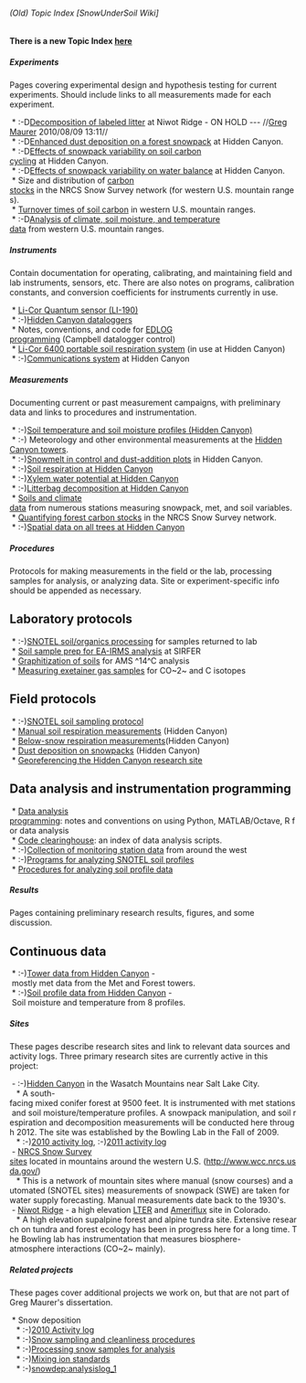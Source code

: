 ###### (Old) Topic Index \[SnowUnderSoil Wiki\]

**There is a new Topic Index [here](topicindex)**

##### Experiments

Pages covering experimental design and hypothesis testing for current
experiments. Should include links to all measurements made for each
experiment.

 * :-D[Decomposition of labeled
litter](/experiments/label_decomposition) at Niwot Ridge - ON HOLD --- //[Greg
Maurer](primaryproductivity@gmail.com) 2010/08/09 13:11//\
 * :-D[Enhanced dust deposition on a forest
snowpack](/experiments/hc_snowmanipulation) at Hidden Canyon.\
 * :-D[Effects of snowpack variability on soil carbon
cycling](/experiments/hc_carboncycle) at Hidden Canyon.\
 * :-D[Effects of snowpack variability on water
balance](/experiments/hc_waterbalance) at Hidden Canyon.\
 * Size and distribution of [carbon
stocks](/experiments/west_carbonstocks) in the NRCS Snow Survey network (for western U.S. mountain ranges).\
 * [Turnover times of soil
carbon](/experiments/west_carbonturnover) in western U.S. mountain ranges.\
 * :-D[Analysis of climate, soil moisture, and
temperature
data](/experiments/west_stationdata) from western U.S. mountain ranges.

##### Instruments

Contain documentation for operating, calibrating, and maintaining field
and lab instruments, sensors, etc. There are also notes on programs,
calibration constants, and conversion coefficients for instruments
currently in use.

 * [Li-Cor Quantum sensor
(LI-190)](/instruments/li-190)\
 * :-)[Hidden Canyon
dataloggers](/instruments/hc_dataloggers)\
 * Notes, conventions, and code for [EDLOG
programming](/instruments/edlog) (Campbell datalogger control)\
 * [Li-Cor 6400 portable soil respiration
system](/instruments/li-6400) (in use at Hidden Canyon)\
 * :-)[Communications
system](/instruments/hc_communications) at Hidden Canyon

##### Measurements

Documenting current or past measurement campaigns, with preliminary data
and links to procedures and instrumentation.

 * :-)[Soil temperature and soil moisture profiles
(Hidden Canyon)](/measurements/hc_profiles)\
 * :-) Meteorology and other environmental measurements at the [Hidden
Canyon towers](/measurements/hc_towers).\
 * :-)[Snowmelt in control and dust-addition
plots](/measurements/hc_snowmelt) in Hidden Canyon.\
 * :-)[Soil respiration at Hidden
Canyon](/measurements/hc_soilresp)\
 * :-)[Xylem water potential at Hidden
Canyon](/measurements/hc_xylempsi)\
 * :-)[Litterbag decomposition at Hidden
Canyon](/measurements/hc_decomposition)\
 * [Soils and climate
data](/measurements/west_soilclimate) from numerous stations measuring snowpack, met, and soil variables.\
 * [Quantifying forest carbon
stocks](/measurements/west_carbonstocks) in the NRCS Snow Survey network.\
 * :-)[Spatial data on all trees at Hidden
Canyon](/measurements/hc_trees)

##### Procedures

Protocols for making measurements in the field or the lab, processing
samples for analysis, or analyzing data. Site or experiment-specific
info should be appended as necessary.

Laboratory protocols
--------------------

 * :-)[SNOTEL soil/organics
processing](/procedures/snotel_soilprocessing) for samples returned to lab\
 * [Soil sample prep for EA-IRMS
analysis](/procedures/ea-irms_prep) at SIRFER\
 * [Graphitization of
soils](/procedures/14c_graphitization) for AMS ^14^C analysis\
 * [Measuring exetainer gas
samples](/procedures/exetainer_co2) for CO~2~ and C isotopes

Field protocols
---------------

 * :-)[SNOTEL soil sampling
protocol](/procedures/snotel_soilsampling)\
 * [Manual soil respiration
measurements](/procedures/manual_soilresp) (Hidden Canyon)\
 * [Below-snow respiration
measurements](/procedures/belowsnow_soilresp)(Hidden Canyon)\
 * [Dust deposition on
snowpacks](/procedures/dustonsnow) (Hidden Canyon)\
 * [Georeferencing the Hidden Canyon research
site](/procedures/hc_georeferencing)

Data analysis and instrumentation programming
---------------------------------------------

 * [Data analysis
programming](/procedures/programming): notes and conventions on using Python, MATLAB/Octave, R for data analysis\
 * [Code
clearinghouse](/procedures/code): an index of data analysis scripts.\
 * :-)[Collection of monitoring station
data](/procedures/west_stationdata) from around the west\
 * :-)[Programs for analyzing SNOTEL soil
profiles](/procedures/west_stationanalysis)\
 * [Procedures for analyzing soil profile
data](/procedures/profiledata)

##### Results

Pages containing preliminary research results, figures, and some
discussion.

Continuous data
---------------

 * :-)[Tower data from Hidden
Canyon](results:hc_towers) - mostly met data from the Met and Forest towers.\
 * :-)[Soil profile data from Hidden
Canyon](results:hc_profiles) - Soil moisture and temperature from 8 profiles.

##### Sites

These pages describe research sites and link to relevant data sources
and activity logs. Three primary research sites are currently active in
this project:

 - :-)[Hidden
Canyon](/sites/hiddencanyon) in the Wasatch Mountains near Salt Lake City.\
   * A south-facing mixed conifer forest at 9500 feet. It is instrumented with met stations and soil moisture/temperature profiles. A snowpack manipulation, and soil respiration and decomposition measurements will be conducted here through 2012. The site was established by the Bowling Lab in the Fall of 2009.\
   * :-)[2010 activity
log](/sites/hc_2010_log), :-)[2011 activity
log](/sites/hc_2011_log)\
 - [NRCS Snow Survey
sites](/sites/snowsurvey) located in mountains around the western U.S. (http://www.wcc.nrcs.usda.gov/)\
   * This is a network of mountain sites where manual (snow courses) and automated (SNOTEL sites) measurements of snowpack (SWE) are taken for water supply forecasting. Manual measurements date back to the 1930's.\
 - [Niwot
Ridge](/sites/niwotridge) - a high elevation [LTER](http://www.lternet.edu/) and [Ameriflux](http://public.ornl.gov/ameriflux/) site in Colorado.\
   * A high elevation supalpine forest and alpine tundra site. Extensive research on tundra and forest ecology has been in progress here for a long time. The Bowling lab has instrumentation that measures biosphere-atmosphere interactions (CO~2~ mainly).

##### Related projects

These pages cover additional projects we work on, but that are not part
of Greg Maurer's dissertation.

 * Snow deposition\
   * :-)[2010 Activity log](snowdep:2010activitylog)\
   * :-)[Snow sampling and cleanliness
procedures](snowdep:sampling)\
   * :-)[Processing snow samples for
analysis](snowdep:labprocessing)\
   * :-)[Mixing ion standards](snowdep:standards)\
   * :-)[snowdep:analysislog_1](snowdep:analysislog_1)
